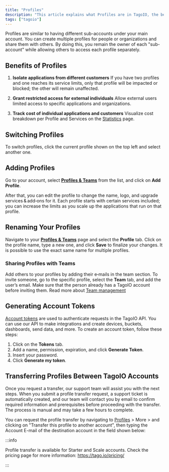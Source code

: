 ```yaml
---
title: "Profiles"
description: "This article explains what Profiles are in TagoIO, the benefits of using them, how to switch between profiles, and how profile transfers between TagoIO accounts are handled."
tags: ["tagoio"]
---
```

Profiles are similar to having different sub-accounts under your main account. You can create multiple profiles for people or organizations and share them with others. By doing this, you remain the owner of each "sub-account" while allowing others to access each profile separately.

## Benefits of Profiles

1. **Isolate applications from different customers**
   If you have two profiles and one reaches its service limits, only that profile will be impacted or blocked; the other will remain unaffected.

2. **Grant restricted access for external individuals**
   Allow external users limited access to specific applications and organizations.

3. **Track cost of individual applications and customers**
   Visualize cost breakdown per Profile and Services on the [Statistics](/docs/tagoio/profiles/index.md) page.

## Switching Profiles

To switch profiles, click the current profile shown on the top left and select another one.

<!-- Image placeholder removed for build -->


## Adding Profiles

Go to your account, select **[Profiles & Teams](https://admin.tago.io/profile)** from the list, and click on **Add Profile**.

After that, you can edit the profile to change the name, logo, and upgrade services & add‑ons for it. Each profile starts with certain services included; you can increase the limits as you scale up the applications that run on that profile.

## Renaming Your Profiles

Navigate to your **[Profiles & Teams](https://admin.tago.io/profile)** page and select the **Profile** tab. Click on the profile name, type a new one, and click **Save** to finalize your changes. It is possible to use the exact same name for multiple profiles.

### Sharing Profiles with Teams

Add others to your profiles by adding their e‑mails in the team section. To invite someone, go to the specific profile, select the **Team** tab, and add the user’s email. Make sure that the person already has a TagoIO account before inviting them. Read more about [Team management](/docs/tagoio/profiles/team-management-sharing-your-profile.md)

## Generating Account Tokens

[Account tokens](/docs/tagoio/profiles/account-token.md) are used to authenticate requests in the TagoIO API. You can use our API to make integrations and create devices, buckets, dashboards, send data, and more. To create an account token, follow these steps:

1. Click on the **Tokens** tab.
2. Add a name, permission, expiration, and click **Generate Token**.
3. Insert your password.
4. Click **Generate my token**.


## Transferring Profiles Between TagoIO Accounts

Once you request a transfer, our support team will assist you with the next steps. When you submit a profile transfer request, a support ticket is automatically created, and our team will contact you by email to confirm required information and prerequisites before proceeding with the transfer. The process is manual and may take a few hours to complete.

You can request the profile transfer by navigating to [Profiles](https://admin.tago.io/profile) > More > and clicking on "Transfer this profile to another account", then typing the Account E-mail of the destination account in the field shown below:

:::info

Profile transfer is available for Starter and Scale accounts. Check the pricing page for more information: https://tago.io/pricing/

:::
